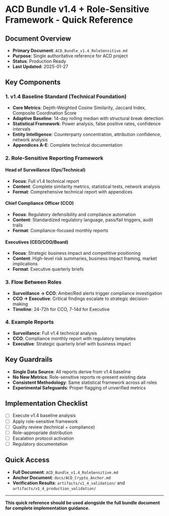 # **ACD Bundle v1.4 + Role-Sensitive Framework - Quick Reference**

## **Document Overview**
- **Primary Document**: `ACD_Bundle_v1.4_RoleSensitive.md`
- **Purpose**: Single authoritative reference for ACD project
- **Status**: Production Ready
- **Last Updated**: 2025-01-27

## **Key Components**

### **1. v1.4 Baseline Standard (Technical Foundation)**
- **Core Metrics**: Depth-Weighted Cosine Similarity, Jaccard Index, Composite Coordination Score
- **Adaptive Baseline**: 14-day rolling median with structural break detection
- **Statistical Framework**: Power analysis, false positive rates, confidence intervals
- **Entity Intelligence**: Counterparty concentration, attribution confidence, network analysis
- **Appendices A-E**: Complete technical documentation

### **2. Role-Sensitive Reporting Framework**

#### **Head of Surveillance (Ops/Technical)**
- **Focus**: Full v1.4 technical report
- **Content**: Complete similarity metrics, statistical tests, network analysis
- **Format**: Comprehensive technical report with appendices

#### **Chief Compliance Officer (CCO)**
- **Focus**: Regulatory defensibility and compliance automation
- **Content**: Standardized regulatory language, pass/fail triggers, audit trails
- **Format**: Compliance-focused monthly reports

#### **Executives (CEO/COO/Board)**
- **Focus**: Strategic business impact and competitive positioning
- **Content**: High-level risk summaries, business impact framing, market implications
- **Format**: Executive quarterly briefs

### **3. Flow Between Roles**
- **Surveillance → CCO**: Amber/Red alerts trigger compliance investigation
- **CCO → Executive**: Critical findings escalate to strategic decision-making
- **Timeline**: 24-72h for CCO, 7-14d for Executive

### **4. Example Reports**
- **Surveillance**: Full v1.4 technical analysis
- **CCO**: Compliance monthly report with regulatory templates
- **Executive**: Strategic quarterly brief with business impact

## **Key Guardrails**
- **Single Data Source**: All reports derive from v1.4 baseline
- **No New Metrics**: Role-sensitive reports re-present existing data
- **Consistent Methodology**: Same statistical framework across all roles
- **Experimental Safeguards**: Proper flagging of unverified metrics

## **Implementation Checklist**
- [ ] Execute v1.4 baseline analysis
- [ ] Apply role-sensitive framework
- [ ] Quality review (technical + compliance)
- [ ] Role-appropriate distribution
- [ ] Escalation protocol activation
- [ ] Regulatory documentation

## **Quick Access**
- **Full Document**: `ACD_Bundle_v1.4_RoleSensitive.md`
- **Anchor Document**: `docs/ACD_Crypto_Anchor.md`
- **Verification Results**: `artifacts/v1_4_validation/` and `artifacts/v1_4_production_validation/`

---
**This quick reference should be used alongside the full bundle document for complete implementation guidance.**



